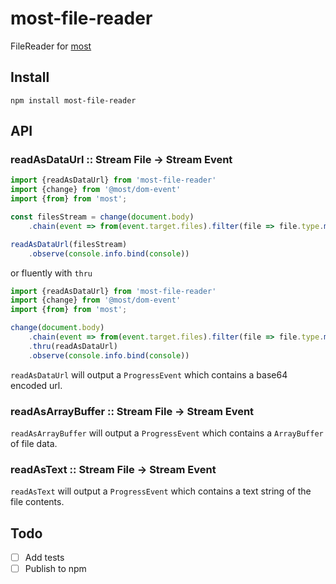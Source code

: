 # most-file-reader

FileReader for [most](https://github.com/cujojs/most)

## Install

`npm install most-file-reader`


## API

### readAsDataUrl :: Stream File -> Stream Event

```js
import {readAsDataUrl} from 'most-file-reader'
import {change} from '@most/dom-event'
import {from} from 'most';

const filesStream = change(document.body)
    .chain(event => from(event.target.files).filter(file => file.type.match('image')))

readAsDataUrl(filesStream)
    .observe(console.info.bind(console))
```

or fluently with `thru`

```js
import {readAsDataUrl} from 'most-file-reader'
import {change} from '@most/dom-event'
import {from} from 'most';

change(document.body)
    .chain(event => from(event.target.files).filter(file => file.type.match('image')))
    .thru(readAsDataUrl)
    .observe(console.info.bind(console))
```
`readAsDataUrl` will output a `ProgressEvent` which contains a base64 encoded url.


### readAsArrayBuffer :: Stream File -> Stream Event

`readAsArrayBuffer` will output a `ProgressEvent` which contains a `ArrayBuffer` of file data.

### readAsText :: Stream File -> Stream Event

`readAsText` will output a `ProgressEvent` which contains a text string of the file contents.


## Todo
- [ ] Add tests
- [ ] Publish to npm